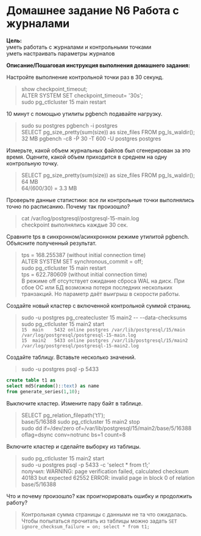 # Домашнее задание N6 Работа с журналами

**Цель:**  
уметь работать с журналами и контрольными точками  
уметь настраивать параметры журналов  

**Описание/Пошаговая инструкция выполнения домашнего задания:**  

Настройте выполнение контрольной точки раз в 30 секунд.
>show checkpoint_timeout;  
>ALTER SYSTEM SET checkpoint_timeout= '30s';  
>sudo pg_ctlcluster 15 main restart  

10 минут c помощью утилиты pgbench подавайте нагрузку.
>sudo su postgres
>pgbench -i postgres  
>SELECT pg_size_pretty(sum(size)) as size_files FROM pg_ls_waldir();
>32 MB
>pgbench -c8 -P 30 -T 600 -U postgres postgres  

Измерьте, какой объем журнальных файлов был сгенерирован за это время. Оцените, какой объем приходится в среднем на одну контрольную точку.
>SELECT pg_size_pretty(sum(size)) as size_files FROM pg_ls_waldir();  
>64 MB  
>64/(600/30) = 3.3 MB  

Проверьте данные статистики: все ли контрольные точки выполнялись точно по расписанию. Почему так произошло?
>cat /var/log/postgresql/postgresql-15-main.log  
>checkpoint выполнялись каждые 30 сек.  

Сравните tps в синхронном/асинхронном режиме утилитой pgbench. Объясните полученный результат.
>tps = 168.255387 (without initial connection time)  
>ALTER SYSTEM SET synchronous_commit = off;  
>sudo pg_ctlcluster 15 main restart  
>tps = 622.780609 (without initial connection time)  
>В режиме off отсутствует ожидание сброса WAL на диск. При сбое ОС или БД возможна потеря последних нескольких транзакций. Но параметр даёт выигрыш в скорости работы.  

Создайте новый кластер с включенной контрольной суммой страниц.  
>sudo -u postgres pg_createcluster 15 main2 -- --data-checksums  
>sudo pg_ctlcluster 15 main2 start  
>`15  main    5432 online postgres /var/lib/postgresql/15/main  /var/log/postgresql/postgresql-15-main.log`  
>`15  main2   5433 online postgres /var/lib/postgresql/15/main2 /var/log/postgresql/postgresql-15-main2.log`  

Создайте таблицу. Вставьте несколько значений.  
>sudo -u postgres psql -p 5433  

```sql
create table t1 as
select md5(random()::text) as name
from generate_series(1,10);
```

Выключите кластер. Измените пару байт в таблице.  
>SELECT pg_relation_filepath('t1');  
>base/5/16388
>sudo pg_ctlcluster 15 main2 stop  
>sudo dd if=/dev/zero of=/var/lib/postgresql/15/main2/base/5/16388 oflag=dsync conv=notrunc bs=1 count=8

Включите кластер и сделайте выборку из таблицы.  
>sudo pg_ctlcluster 15 main2 start  
>sudo -u postgres psql -p 5433 -c 'select * from t1;'  
>получил:
>WARNING:  page verification failed, calculated checksum 40183 but expected 62552
ERROR:  invalid page in block 0 of relation base/5/16388

Что и почему произошло? как проигнорировать ошибку и продолжить работу?  
>Контрольная сумма страницы с данными не та что ожидалась.
>Чтобы попытаться прочитать из таблицы можно задать `SET ignore_checksum_failure = on; select * from t1;`
